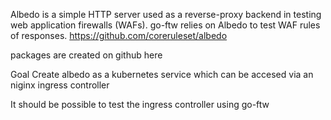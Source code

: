 Albedo is a simple HTTP server used as a reverse-proxy backend in testing web application firewalls (WAFs). go-ftw relies on Albedo to test WAF rules of responses.  https://github.com/coreruleset/albedo

packages are created on github here 

Goal
Create albedo as a kubernetes service which can be accesed via an niginx ingress controller

It should be possible to test the ingress controller using go-ftw

